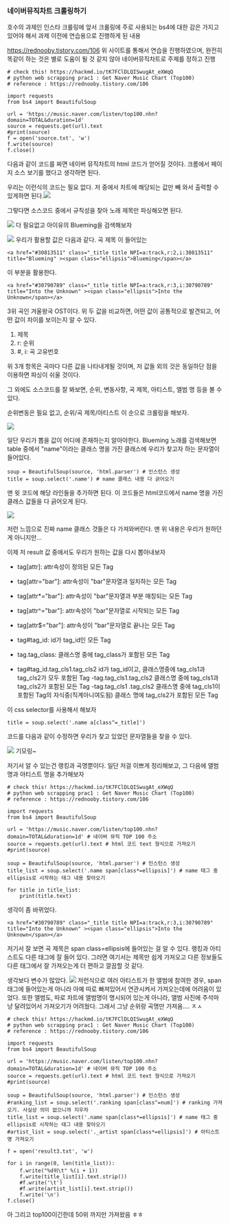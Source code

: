 ### 네이버뮤직차트 크롤링하기

호수의 과제인 인스타 크롤링에 앞서 크롤링에 주로 사용되는 bs4에 대한 감은 가지고 있어야 해서 과제 이전에 연습용으로 진행하게 된 내용

https://rednooby.tistory.com/106
위 사이트를 통해서 연습을 진행하였으며, 완전히 똑같이 하는 것은 별로 도움이 될 것 같지 않아 네이버뮤직차트로 주제를 정하고 진행

```
# check this! https://hackmd.io/tK7FClDLQISwugAt_eXWqQ
# python web scrapping prac1 : Get Naver Music Chart (Top100)
# reference : https://rednooby.tistory.com/106

import requests
from bs4 import BeautifulSoup

url = 'https://music.naver.com/listen/top100.nhn?domain=TOTAL&duration=1d'
source = requests.get(url).text
#print(source)
f = open('source.txt', 'w')
f.write(source)
f.close()
```

다음과 같이 코드를 짜면 네이버 뮤직차트의 html 코드가 얻어질 것이다. 크롬에서 페이지 소스 보기를 했다고 생각하면 된다.

우리는 이런식의 코드는 필요 없다. 저 중에서 차트에 해당되는 값만 빼 와서 출력할 수 있게하면 된다.![](https://i.imgur.com/ZTw0xgk.png)


그렇다면 소스코드 중에서 규칙성을 찾아 노래 제목만 파싱해오면 된다.

![](https://i.imgur.com/pBWmsQo.png)
다 필요없고 아이유의 Blueming을 검색해보자

![](https://i.imgur.com/3CumAWk.png)
우리가 활용할 값은 다음과 같다. 곡 제목 이 들어있는
```
<a href="#30813511" class="_title title NPI=a:track,r:2,i:30813511"  title="Blueming" ><span class="ellipsis">Blueming</span></a>
```
이 부분을 활용한다.

```
<a href="#30790789" class="_title title NPI=a:track,r:3,i:30790789"  title="Into the Unknown" ><span class="ellipsis">Into the Unknown</span></a>
```
3위 곡인 겨울왕국 OST이다. 위 두 값을 비교하면, 어떤 값이 공통적으로 발견되고, 어떤 값이 차이를 보이는지 알 수 있다.

1. 제목
2. r: 순위
3. #, i: 곡 고유번호

위 3개 항목은 곡마다 다른 값을 나타내게될 것이며, 저 값들 외의 것은 동일하단 점을 이용하면 파싱이 쉬울 것이다.

그 외에도 소스코드를 잘 봐보면, 순위, 변동사항, 곡 제목, 아티스트, 앨범 명 등을 볼 수 있다.

순위변동은 필요 없고, 순위/곡 제목/아티스트 이 순으로 크롤링을 해보자.

![](https://i.imgur.com/2niKsVd.png)

일단 우리가 뽑을 값이 어디에 존재하는지 알아야한다. Blueming 노래를 검색해보면 
table 중에서 "name"이라는 클래스 명을 가진 클래스에 우리가 찾고자 하는 문자열이 들어있다. 

```
soup = BeautifulSoup(source, 'html.parser') # 인스턴스 생성
title = soup.select('.name') # name 클래스 내용 다 긁어오기
```
맨 윗 코드에 해당 라인들을 추가하면 된다. 이 코드들은 html코드에서 name 명을 가진 클래스 값들을 다 긁어오게 된다.

![](https://i.imgur.com/reaadZj.png)

저런 느낌으로 진짜 name 클래스 것들은 다 가져와버린다. 맨 위 내용은 우리가 원하던게 아니지만...

이제 저 result 값 중에서도 우리가 원하는 값을 다시 뽑아내보자

- tag[attr]: attr속성이 정의된 모든 Tag
- tag[attr="bar"]: attr속성이 "bar"문자열과 일치하는 모든 Tag
- tag[attr*="bar"]: attr속성이 "bar"문자열과 부분 매칭되는 모든 Tag
- tag[attr^="bar"]: attr속성이 "bar"문자열로 시작되는 모든 Tag
- tag[attr$="bar"]: attr속성이 "bar"문자열로 끝나는 모든 Tag

- tag#tag_id: id가 tag_id인 모든 Tag
- tag.tag_class: 클래스명 중에 tag_class가 포함된 모든 Tag
- tag#tag_id.tag_cls1.tag_cls2
id가 tag_id이고, 클래스명중에 tag_cls1과 tag_cls2가 모두 포함된 Tag
-tag.tag_cls1.tag_cls2
클래스명 중에 tag_cls1과 tag_cls2가 포함된 모든 Tag
-tag.tag_cls1 .tag_cls2
클래스명 중에 tag_cls1이 포함된 Tag의 자식중(직계아니여도됨) 클래스 명에 tag_cls2가 포함된 모든 Tag

이 css selector를 사용해서 해보자

```
title = soup.select('.name a[class^=_title]')
```
코드를 다음과 같이 수정하면 우리가 찾고 있었던 문자열들을 찾을 수 있다.

![](https://i.imgur.com/FYW9ckU.png)
기모링~

저기서 알 수 있는건 랭킹과 곡명뿐이다.
일단 저걸 이쁘게 정리해보고, 그 다음에 앨범명과 아티스트 명을 추가해보자

```
# check this! https://hackmd.io/tK7FClDLQISwugAt_eXWqQ
# python web scrapping prac1 : Get Naver Music Chart (Top100)
# reference : https://rednooby.tistory.com/106

import requests
from bs4 import BeautifulSoup

url = 'https://music.naver.com/listen/top100.nhn?domain=TOTAL&duration=1d' # 네이버 뮤직 TOP 100 주소
source = requests.get(url).text # html 코드 text 형식으로 가져오기
#print(source)

soup = BeautifulSoup(source, 'html.parser') # 인스턴스 생성
title_list = soup.select('.name span[class*=ellipsis]') # name 태그 중 ellipsis로 시작하는 태그 내용 찾아오기

for title in title_list:
    print(title.text)
```

생각이 좀 바뀌었다.
```
<a href="#30790789" class="_title title NPI=a:track,r:3,i:30790789"  title="Into the Unknown" ><span class="ellipsis">Into the Unknown</span></a>
```
저기서 잘 보면 곡 제목은 span class=ellipsis에 들어있는 걸 알 수 있다. 랭킹과 아티스트도 다른 태그에 잘 들어 있다. 그러면 여기서는 제목만 쉽게 가져오고 다른 정보들도 다른 태그에서 잘 가져오는게 더 편하고 깔끔할 것 같다.

생각보다 변수가 많았다.
![](https://i.imgur.com/dEfiX6I.png)
저런식으로 여러 아티스트가 한 앨범에 참여한 경우, span 태그에 들어있는게 아니라 아예 따로 빠져있어서 연관시켜서 가져오는데에 어려움이 있었다. 또한 앨범도, 따로 차트에 앨범명이 명시되어 있는게 아니라, 앨범 사진에 주석마냥 달려있어서 가져오기가 어려웠다. 그래서 그냥 순위랑  곡명만 가져옴.... ㅈㅅ

```
# check this! https://hackmd.io/tK7FClDLQISwugAt_eXWqQ
# python web scrapping prac1 : Get Naver Music Chart (Top100)
# reference : https://rednooby.tistory.com/106

import requests
from bs4 import BeautifulSoup

url = 'https://music.naver.com/listen/top100.nhn?domain=TOTAL&duration=1d' # 네이버 뮤직 TOP 100 주소
source = requests.get(url).text # html 코드 text 형식으로 가져오기
#print(source)

soup = BeautifulSoup(source, 'html.parser') # 인스턴스 생성
#ranking_list = soup.select('.ranking span[class^=num]') # ranking 가져오기. 사실상 의미 없으니까 지우자
title_list = soup.select('.name span[class*=ellipsis]') # name 태그 중 ellipsis로 시작하는 태그 내용 찾아오기
#artist_list = soup.select('._artist span[class*=ellipsis]') # 아티스트 명 가져오기

f = open('result3.txt', 'w')

for i in range(0, len(title_list)):
    f.write("%d위\t" %(i + 1))
    f.write(title_list[i].text.strip())
    #f.write('\t')
    #f.write(artist_list[i].text.strip())
    f.write('\n')
f.close()
```

아 그리고 top100이긴한데 50위 까지만 가져왔음 ㅎㅎ